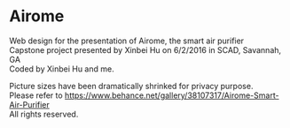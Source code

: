 # Airome
Web design for the presentation of Airome, the smart air purifier<br/>
Capstone project presented by Xinbei Hu
on 6/2/2016 in SCAD, Savannah, GA<br/>
Coded by Xinbei Hu and me.<br/>

Picture sizes have been dramatically shrinked for privacy purpose.<br/> 
Please refer to
<a>https://www.behance.net/gallery/38107317/Airome-Smart-Air-Purifier</a><br/>
All rights reserved.
